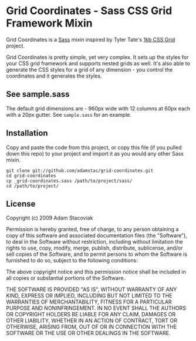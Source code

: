 # Grid Coordinates - Sass CSS Grid Framework Mixin

Grid Coordinates is a [Sass](http://sass-lang.com/) mixin inspired by Tyler Tate's [1kb CSS Grid](http://1kbgrid.com/) project.

Grid Coordinates is pretty simple, yet very complex. It sets up the styles for your CSS grid framework and supports nested grids as well. It's also able to generate the CSS styles for a grid of any dimension - you control the coordinates and it generates the styles.

## See sample.sass

The default grid dimensions are - 960px wide with 12 columns at 60px each with a 20px gutter. See `sample.sass` for an example.

## Installation

Copy and paste the code from this project, or copy this file (if you pulled down this repo) to your project and import it as you would any other Sass mixin.

    git clone git://github.com/adamstac/grid-coordinates.git
    cd grid-coordinates
    cp _grid-coordinates.sass /path/to/project/sass/
    cd /path/to/project/

## License

Copyright (c) 2009 Adam Stacoviak

Permission is hereby granted, free of charge, to any person obtaining a copy of this software and associated documentation files (the "Software"), to deal in the Software without restriction, including without limitation the rights to use, copy, modify, merge, publish, distribute, sublicense, and/or sell copies of the Software, and to permit persons to whom the Software is furnished to do so, subject to the following conditions:

The above copyright notice and this permission notice shall be included in all copies or substantial portions of the Software.

THE SOFTWARE IS PROVIDED "AS IS", WITHOUT WARRANTY OF ANY KIND, EXPRESS OR IMPLIED, INCLUDING BUT NOT LIMITED TO THE WARRANTIES OF MERCHANTABILITY, FITNESS FOR A PARTICULAR PURPOSE AND NONINFRINGEMENT. IN NO EVENT SHALL THE AUTHORS OR COPYRIGHT HOLDERS BE LIABLE FOR ANY CLAIM, DAMAGES OR OTHER LIABILITY, WHETHER IN AN ACTION OF CONTRACT, TORT OR OTHERWISE, ARISING FROM, OUT OF OR IN CONNECTION WITH THE SOFTWARE OR THE USE OR OTHER DEALINGS IN THE SOFTWARE.